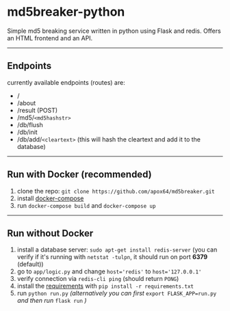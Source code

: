 # md5breaker-python
Simple md5 breaking service written in python using Flask and redis. Offers an HTML frontend and an API.

---

## Endpoints
currently available endpoints (routes) are:
  * /
  * /about
  * /result (POST)
  * /md5/`<md5hashstr>`
  * /db/flush
  * /db/init
  * /db/add/`<cleartext>` (this will hash the cleartext and add it to the database)

---

## Run with Docker (recommended)

1. clone the repo: `git clone https://github.com/apox64/md5breaker.git`
2. install [docker-compose](https://docs.docker.com/compose/install/)
3. run `docker-compose build` and `docker-compose up`

---

## Run without Docker

1. install a database server: `sudo apt-get install redis-server` (you can verify if it's running with `netstat -tulpn`, it should run on port **6379** (default))
2. go to `app/logic.py` and change `host='redis'` to `host='127.0.0.1'`
3. verify connection via `redis-cli ping` (should return `PONG`)
4. install the [requirements](https://github.com/apox64/md5breaker/blob/master/requirements.txt) with `pip install -r requirements.txt`
5. run `python run.py` *(alternatively you can first* `export FLASK_APP=run.py` *and then run* `flask run` *)*
